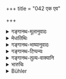 +++
title = "042 एक एव"

+++

<details><summary>गङ्गानथ-मूलानुवादः</summary>

He shall always wander about alone, without a companion, in order to attain success; when one realises that success accrues to the solitary man, he neither forsakes nor becomes forsaken.—(42)
</details>

<details><summary>मेधातिथिः</summary>

एकरामतानेन विधीयते । **एक** **एवे**त्य् अनेन पूर्वसंस्तुतपरित्याग उच्यते । **असहायवान्** इति भृत्यादेः पूर्वस्यापि परिग्रहो न कर्तव्यः । संविद्रागद्वेषविनिर्मुक्तस्य सर्वसमता एवं भवति । अन्यथा एष एव भृत्यादिर् अन्तिकस्थः, तत्रैवं बुद्धिः स्यात् "अयं मदीयो नायम्" इति । एष एव सङ्गो ऽवधिहेतुर् यथा त्व् एष संपत्स्यते यदा **न जहाति,** न क्वचित् पुत्रादिस् तेन त्यक्तो भवति । अतो **न हीयते** न वियुज्यते पुत्रादिभिस् तद्वियोगदुःखं नासादयति । इतरथा सङ्गात् पुनस् त्यागे महद् दुःखम् । न तस्य कश्चिन् म्रियते, स न कस्यचिद् इति ॥ ६.४२ ॥
</details>

<details><summary>गङ्गानथ-भाष्यानुवादः</summary>

This verse enjoins solitude.

‘*Alone*’—denotes the giving up of past acquaintances.

‘*Without a companion*’:—he shall not take with him even his former servant &c. It is only in this way that the man becomes free from friendship, hatred and love; and thus comes to look upon all things as equal. Otherwise, if a servant happen to be near him, he could have the notion that—‘this man is *mine*, not that’; and this is the attachment that becomes the cause of bondage.

When he realises this, then he does not ‘*forsake*’—no son or anybody else is ever forsaken, by him; and hence he himself also is not ‘*forsaken*’—*not* separated from this son and others; *i.e*., he is not beset with the pain of separation from them. Otherwise—if there had been attachment—the giving up would cause great pain. In fact, for auch a man no one dies, nor does he die for any one.—(42).
</details>

<details><summary>गङ्गानथ-टिप्पन्यः</summary>

This verse is quoted in *Aparārka* (p. 953), which explains ‘*siddhim na
jahāti*’ as ‘he is not abandoned by success’;—and in *Parāśaramādhava*
(Ācāra, p. 557), which adds the following explanation:—Coming to the
conclusion that when a man moves about alone, without a companion, he is
free from any such obstacles as attachment aversion and the like, and
thus becomes enabled to attain ‘success’ in the shape of True
Knowledge;—*i.e*., he acts without shackles towards its attainment; and
of that success lie is not deprived, *i.e*., he attains it. If, on the
other hand, he moves about with two or three companions, then he becomes
liable to attachment and aversion, and by reason of these obstacles, he
fails to attain that success.
</details>

<details><summary>गङ्गानथ-तुल्य-वाक्यानि</summary>

*Mahābhārata* (12.245.4-5).—(Same as Manu.)

*Yājñavalkya* (3.5).—(See under 41.)
</details>

<details><summary>भारुचिः</summary>

सिद्धे शास्त्राग्नित्यागे लौकिकाग्नित्यागार्थम् इदम् उच्यते ॥ ६.४२ ॥
</details>

<details><summary>Bühler</summary>

042	Let him always wander alone, without any companion, in order to attain (final liberation), fully understanding that the solitary (man, who) neither forsakes nor is forsaken, gains his end.
</details>

